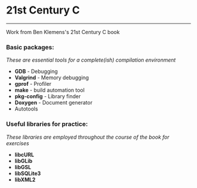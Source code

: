 # 21st Century C
------------
Work from Ben Klemens's 21st Century C book

### Basic packages:

_These are essential tools for a complete(ish) compilation environment_

* __GDB__ - Debugging
* __Valgrind__ - Memory debugging
* __gprof__ - Profiler
* __make__ - build automation tool
* __pkg-config__ - Library finder
* __Doxygen__ - Document generator
* Autotools

### Useful libraries for practice:

_These libraries are employed throughout the course of the book for exercises_

* __libcURL__
* __libGLib__
* __libGSL__
* __libSQLite3__
* __libXML2__
